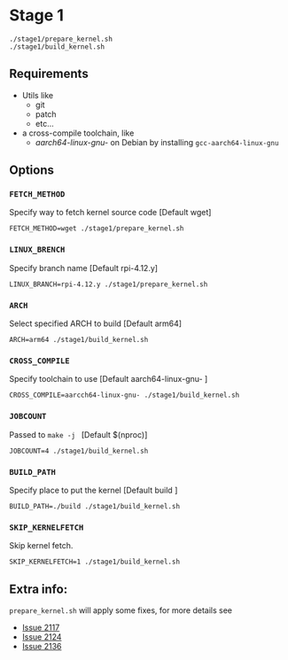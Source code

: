 # Stage 1
```
./stage1/prepare_kernel.sh
./stage1/build_kernel.sh
```

## Requirements
* Utils like
    * git
    * patch
    * etc...
* a cross-compile toolchain, like
    * _aarch64-linux-gnu-_ on Debian by installing `gcc-aarch64-linux-gnu`

## Options
### `FETCH_METHOD`
Specify way to fetch kernel source code [Default wget]

    FETCH_METHOD=wget ./stage1/prepare_kernel.sh

### `LINUX_BRENCH`
Specify branch name [Default rpi-4.12.y]

    LINUX_BRANCH=rpi-4.12.y ./stage1/prepare_kernel.sh

### `ARCH`
Select specified ARCH to build [Default arm64]

    ARCH=arm64 ./stage1/build_kernel.sh
### `CROSS_COMPILE`
Specify toolchain to use [Default aarch64-linux-gnu- ]

    CROSS_COMPILE=aarcch64-linux-gnu- ./stage1/build_kernel.sh
### `JOBCOUNT`
Passed to `make -j ` [Default $(nproc)]

    JOBCOUNT=4 ./stage1/build_kernel.sh

### `BUILD_PATH`
Specify place to put the kernel [Default build ]

    BUILD_PATH=./build ./stage1/build_kernel.sh
### `SKIP_KERNELFETCH`
Skip kernel fetch.

    SKIP_KERNELFETCH=1 ./stage1/build_kernel.sh

## Extra info:
`prepare_kernel.sh` will apply some fixes, for more details see

 * [Issue 2117](https://github.com/raspberrypi/linux/issues/2117)
 * [Issue 2124](https://github.com/raspberrypi/linux/issues/2124)
 * [Issue 2136](https://github.com/raspberrypi/linux/issues/2136)

